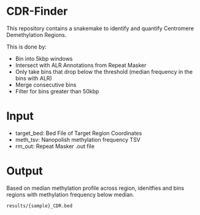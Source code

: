 # CDR-Finder
This repository contains a snakemake to identify and quantify Centromere Demethylation Regions.

This is done by:
- Bin into 5kbp windows
- Intersect with ALR Annotations from Repeat Masker
- Only take bins that drop below the threshold (median frequency in the bins with ALR)
- Merge consecutive bins
- Filter for bins greater than 50kbp

# Input
- target_bed: Bed File of Target Region Coordinates
- meth_tsv: Nanopolish methylation frequency TSV
- rm_out: Repeat Masker .out file

# Output

Based on median methylation profile across region, idenitfies and bins regions with methylation frequency below median.
```
results/{sample}_CDR.bed
```
